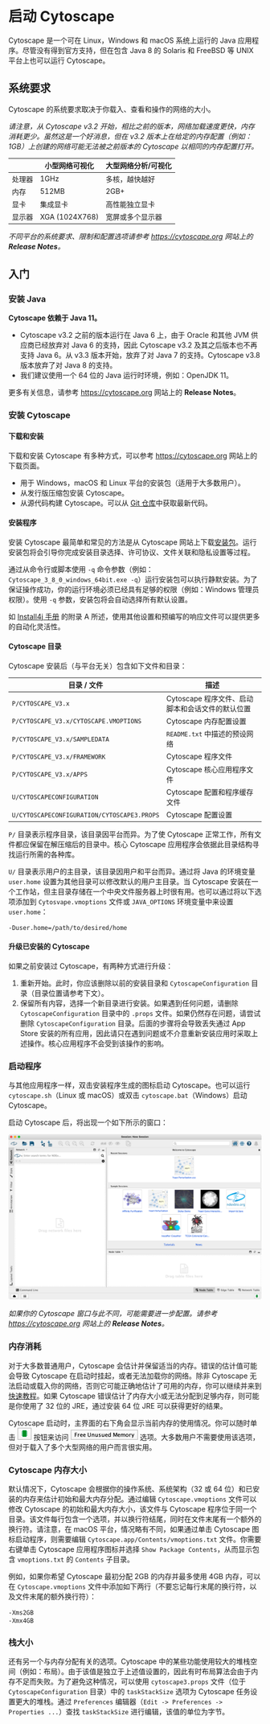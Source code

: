# 启动 Cytoscape

Cytoscape 是一个可在 Linux，Windows 和 macOS 系统上运行的 Java 应用程序。尽管没有得到官方支持，但在包含 Java 8 的 Solaris 和 FreeBSD 等 UNIX 平台上也可以运行 Cytoscape。

## 系统要求

Cytoscape 的系统要求取决于你载入、查看和操作的网络的大小。

_请注意，从 Cytoscape v3.2 开始，相比之前的版本，网络加载速度更快，内存消耗更少。虽然这是一个好消息，但在 v3.2 版本上在给定的内存配置（例如：1GB）上创建的网络可能无法被之前版本的 Cytoscape 以相同的内存配置打开。_

|        | 小型网络可视化   | 大型网络分析/可视化 |
| ------ | ---------------- | ------------------- |
| 处理器 | 1GHz             | 多核，越快越好      |
| 内存   | 512MB            | 2GB+                |
| 显卡   | 集成显卡         | 高性能独立显卡      |
| 显示器 | XGA (1024X768)   | 宽屏或多个显示器    |

_不同平台的系统要求、限制和配置选项请参考 https://cytoscape.org 网站上的 **Release Notes**。_

## 入门

### 安装 Java

**Cytoscape 依赖于 Java 11。**

- Cytoscape v3.2 之前的版本运行在 Java 6 上，由于 Oracle 和其他 JVM 供应商已经放弃对 Java 6 的支持，因此 Cytoscape v3.2 及其之后版本也不再支持 Java 6。从 v3.3 版本开始，放弃了对 Java 7 的支持。Cytoscape v3.8 版本放弃了对 Java 8 的支持。
- 我们建议使用一个 64 位的 Java 运行时环境，例如：OpenJDK 11。

更多有关信息，请参考 https://cytoscape.org 网站上的 **Release Notes**。

### 安装 Cytoscape

#### 下载和安装

下载和安装 Cytoscape 有多种方式，可以参考 https://cytoscape.org 网站上的下载页面。

- 用于 Windows，macOS 和 Linux 平台的安装包（适用于大多数用户）。
- 从发行版压缩包安装 Cytoscape。
- 从源代码构建 Cytoscape。可以从 [Git 仓库](https://github.com/cytoscape/cytoscape)中获取最新代码。

#### 安装程序

安装 Cytoscape 最简单和常见的方法是从 Cytoscape 网站上下载[安装包](https://cytoscape.org/download.html)。运行安装包将会引导你完成安装目录选择、许可协议、文件关联和隐私设置等过程。

通过从命令行或脚本使用 `-q` 命令参数（例如：`Cytoscape_3_8_0_windows_64bit.exe -q`）运行安装包可以执行静默安装。为了保证操作成功，你的运行环境必须已经具有足够的权限（例如：Windows 管理员权限）。使用 `-q` 参数，安装包将会自动选择所有默认设置。

如 [Install4j 手册](http://resources.ej-technologies.com/install4j/help/doc/help.pdf) 的附录 A 所述，使用其他设置和预编写的响应文件可以提供更多的自动化灵活性。

#### Cytoscape 目录

Cytoscape 安装后（与平台无关）包含如下文件和目录：

| 目录 / 文件                                 | 描述                                             |
| ------------------------------------------- | ------------------------------------------------ |
| `P/CYTOSCAPE_V3.x`                          | Cytoscape 程序文件、启动脚本和会话文件的默认位置 |
| `P/CYTOSCAPE_V3.x/CYTOSCAPE.VMOPTIONS`      | Cytoscape 内存配置设置                           |
| `P/CYTOSCAPE_V3.x/SAMPLEDATA`               | `README.txt` 中描述的预设网络                    |
| `P/CYTOSCAPE_V3.x/FRAMEWORK`                | Cytoscape 程序文件                               |
| `P/CYTOSCAPE_V3.x/APPS`                     | Cytoscape 核心应用程序文件                       |
| `U/CYTOSCAPECONFIGURATION`                  | Cytoscape 配置和程序缓存文件                     |
| `U/CYTOSCAPECONFIGURATION/CYTOSCAPE3.PROPS` | Cytoscape 配置设置                               |

`P/` 目录表示程序目录，该目录因平台而异。为了使 Cytoscape 正常工作，所有文件都应保留在解压缩后的目录中。核心 Cytoscape 应用程序会依据此目录结构寻找运行所需的各种库。

`U/` 目录表示用户的主目录，该目录因用户和平台而异。通过将 Java 的环境变量 `user.home` 设置为其他目录可以修改默认的用户主目录。当 Cytoscape 安装在一个工作站，但主目录存储在一个中央文件服务器上时很有用。也可以通过将以下选项添加到 `Cytosvape.vmoptions` 文件或 `JAVA_OPTIONS` 环境变量中来设置 `user.home`：

```
-Duser.home=/path/to/desired/home
```

#### 升级已安装的 Cytoscape

如果之前安装过 Cytoscape，有两种方式进行升级：

1. 重新开始。此时，你应该删除以前的安装目录和 `CytoscapeConfiguration` 目录（目录位置请参考下文）。
2. 保留所有内容，选择一个新目录进行安装。如果遇到任何问题，请删除 `CytoscapeConfiguration` 目录中的 `.props` 文件。如果仍然存在问题，请尝试删除 `CytoscapeConfiguration` 目录。后面的步骤将会导致丢失通过 App Store 安装的所有应用，因此请只在遇到问题或不介意重新安装应用时采取上述操作。核心应用程序不会受到该操作的影响。

### 启动程序

与其他应用程序一样，双击安装程序生成的图标启动 Cytoscape。也可以运行 `cytoscape.sh`（Linux 或 macOS）或双击 `cytoscape.bat`（Windows）启动 Cytoscape。

启动 Cytoscape 后，将出现一个如下所示的窗口：

![](images/launching-cytoscape/welcome.png)

_如果你的 Cytoscape 窗口与此不同，可能需要进一步配置。请参考 https://cytoscape.org 网站上的 **Release Notes**。_

### 内存消耗

对于大多数普通用户，Cytoscape 会估计并保留适当的内存。错误的估计值可能会导致 Cytoscape 在启动时挂起，或者无法加载你的网络。除非 Cytoscape 无法启动或载入你的网络，否则它可能正确地估计了可用的内存，你可以继续并来到[快速教程](/quick-tour-of-cytoscape/)。如果 Cytoscape 错误估计了内存大小或无法分配到足够内存，则可能是你使用了 32 位的 JRE，通过安装 64 位 JRE 可以获得更好的结果。

Cytoscape 启动时，主界面的右下角会显示当前内存的使用情况。你可以随时单击 ![](images/launching-cytoscape/memory-button.png) 按钮来访问 ![](images/launching-cytoscape/free-unused-memory.png) 选项。大多数用户不需要使用该选项，但对于载入了多个大型网络的用户而言很实用。

### Cytoscape 内存大小

默认情况下，Cytoscape 会根据你的操作系统、系统架构（32 或 64 位）和已安装的内存来估计初始和最大内存分配。通过编辑 `Cytoscape.vmoptions` 文件可以修改 Cytoscape 的初始和最大内存大小，该文件与 Cytoscape 程序位于同一个目录。该文件每行包含一个选项，并以换行符结尾，同时在文件末尾有一个额外的换行符。请注意，在 macOS 平台，情况略有不同，如果通过单击 Cytoscape 图标启动程序，则需要编辑 `Cytoscape.app/Contents/vmoptions.txt` 文件。你需要右键单击 Cytoscape 应用程序图标并选择 `Show Package Contents`，从而显示包含 `vmoptions.txt` 的 `Contents` 子目录。

例如，如果你希望 Cytoscape 最初分配 2GB 的内存并最多使用 4GB 内存，可以在 `Cytoscape.vmoptions` 文件中添加如下两行（不要忘记每行末尾的换行符，以及文件末尾的额外换行符）：

```
-Xms2GB
-Xmx4GB
```

### 栈大小

还有另一个与内存分配有关的选项。Cytoscape 中的某些功能使用较大的堆栈空间（例如：布局）。由于该值是独立于上述值设置的，因此有时布局算法会由于内存不足而失败。为了避免这种情况，可以使用 `cytoscape3.props` 文件（位于 `CytoscapeConfiguration` 目录）中的 `taskStackSize` 选项为 Cytoscape 任务设置更大的堆栈。通过 `Preferences` 编辑器（`Edit -> Preferences -> Properties ...`）查找 `taskStackSize` 进行编辑，该值的单位为字节。
